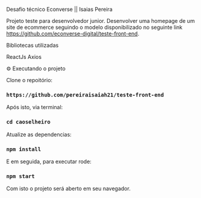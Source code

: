 Desafio técnico Econverse || Isaias Pereira


Projeto teste para desenvolvedor junior. Desenvolver uma homepage de um site de ecommerce seguindo o modelo disponibilizado no seguinte link https://github.com/econverse-digital/teste-front-end.

Bibliotecas utilizadas

ReactJs
Axios

:gear: Executando o projeto

Clone o repoitório:

### `https://github.com/pereiraisaiah21/teste-front-end`

Após isto, via terminal:

### `cd caoselheiro`

Atualize as dependencias:

### `npm install`

E em seguida, para executar rode:

### `npm start`

Com isto o projeto será aberto em seu navegador.
